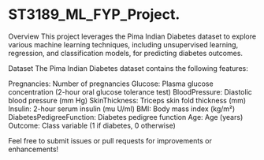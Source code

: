 # ST3189_ML_FYP_Project.
Overview
This project leverages the Pima Indian Diabetes dataset to explore various machine learning techniques, including unsupervised learning, regression, and classification models, for predicting diabetes outcomes.

Dataset
The Pima Indian Diabetes dataset contains the following features:

Pregnancies: Number of pregnancies
Glucose: Plasma glucose concentration (2-hour oral glucose tolerance test)
BloodPressure: Diastolic blood pressure (mm Hg)
SkinThickness: Triceps skin fold thickness (mm)
Insulin: 2-hour serum insulin (mu U/ml)
BMI: Body mass index (kg/m²)
DiabetesPedigreeFunction: Diabetes pedigree function
Age: Age (years)
Outcome: Class variable (1 if diabetes, 0 otherwise)

Feel free to submit issues or pull requests for improvements or enhancements!
